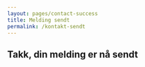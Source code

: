 ```yaml
---
layout: pages/contact-success
title: Melding sendt
permalink: /kontakt-sendt
---
```


## Takk, din melding er nå sendt